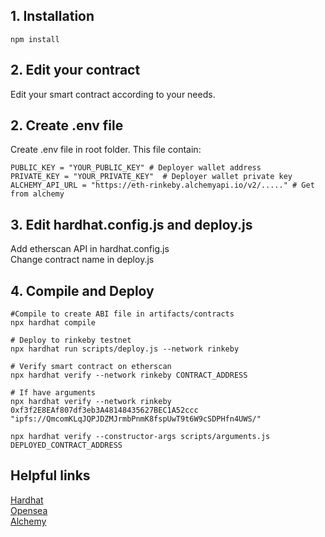 ## 1. Installation

```shell
npm install
```

## 2. Edit your contract
Edit your smart contract according to your needs.

## 2. Create .env file
Create .env file in root folder. This file contain:

```shell
PUBLIC_KEY = "YOUR_PUBLIC_KEY" # Deployer wallet address
PRIVATE_KEY = "YOUR_PRIVATE_KEY"  # Deployer wallet private key
ALCHEMY_API_URL = "https://eth-rinkeby.alchemyapi.io/v2/....." # Get from alchemy
```

## 3. Edit hardhat.config.js and deploy.js
Add etherscan API in hardhat.config.js\
Change contract name in deploy.js

## 4. Compile and Deploy
```shell
#Compile to create ABI file in artifacts/contracts
npx hardhat compile

# Deploy to rinkeby testnet
npx hardhat run scripts/deploy.js --network rinkeby 

# Verify smart contract on etherscan
npx hardhat verify --network rinkeby CONTRACT_ADDRESS 

# If have arguments
npx hardhat verify --network rinkeby 0xf3f2E8EAf807df3eb3A48148435627BEC1A52ccc "ipfs://QmcomKLqJQPJDZMJrmbPnmK8fspUwT9t6W9cSDPHfn4UWS/"

npx hardhat verify --constructor-args scripts/arguments.js DEPLOYED_CONTRACT_ADDRESS

```

## Helpful links
[Hardhat](https://hardhat.org/getting-started/)\
[Opensea](https://docs.opensea.io/docs/getting-started-1)\
[Alchemy](https://docs.alchemy.com/alchemy/tutorials/how-to-create-an-nft)
